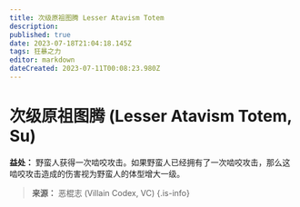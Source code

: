 ```yaml
---
title: 次级原祖图腾 Lesser Atavism Totem
description: 
published: true
date: 2023-07-18T21:04:18.145Z
tags: 狂暴之力
editor: markdown
dateCreated: 2023-07-11T00:08:23.980Z
---
```


# 次级原祖图腾 (Lesser Atavism Totem, Su)

**益处：** 野蛮人获得一次啮咬攻击。如果野蛮人已经拥有了一次啮咬攻击，那么这啮咬攻击造成的伤害视为野蛮人的体型增大一级。

> **来源：** 恶棍志 (Villain Codex, VC)
{.is-info}
